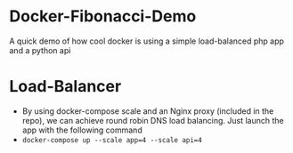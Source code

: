 # Docker-Fibonacci-Demo
A quick demo of how cool docker is using a simple load-balanced php app and a python api 

# Load-Balancer
- By using docker-compose scale and an Nginx proxy (included in the repo), we can achieve round robin DNS load balancing. Just launch the app with the following command
- ``docker-compose up --scale app=4 --scale api=4``
